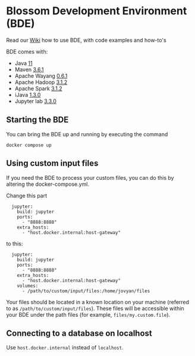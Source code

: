 # Blossom Development Environment (BDE)

Read our [Wiki](https://github.com/databloom-ai/BDE/wiki) how to use BDE, with code examples and how-to's

BDE comes with: 
- Java [11](https://www.azul.com/downloads/?version=java-11-lts&os=ubuntu&architecture=x86-64-bit&package=jdk)
- Maven [3.6.1](https://maven.apache.org/ref/3.6.3/)
- Apache Wayang [0.6.1](https://wayang.apache.org/documentation/)
- Apache Hadoop [3.1.2](https://hadoop.apache.org/docs/r3.1.2/)
- Apache Spark [3.1.2](https://spark.apache.org/docs/3.1.2/)
- iJava [1.3.0](https://github.com/SpencerPark/IJava/releases/tag/v1.3.0)
- Jupyter lab [3.3.0](https://jupyterlab.readthedocs.io/en/3.3.x/)

## Starting the BDE

You can bring the BDE up and running by executing the command

```shell
docker compose up
```

## Using custom input files

If you need the BDE to process your custom files, you can do this by altering the docker-compose.yml.

Change this part

```
  jupyter:
    build: jupyter
    ports:
      - "8888:8888"
    extra_hosts:
      - "host.docker.internal:host-gateway"  
```

to this:

```
  jupyter:
    build: jupyter
    ports:
      - "8888:8888"
    extra_hosts:
      - "host.docker.internal:host-gateway"
    volumes:
      - /path/to/custom/input/files:/home/jovyan/files
```

Your files should be located in a known location on your machine (referred to as `/path/to/custom/input/files`). These files will be accessible within your BDE under the path files (for example, `files/my.custom.file`).

## Connecting to a database on localhost

Use `host.docker.internal` instead of `localhost`.
